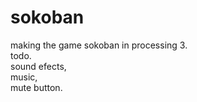 # sokoban
making the game sokoban in processing 3. <br>
todo.<br>
sound efects,<br>
music,<br>
mute button.
